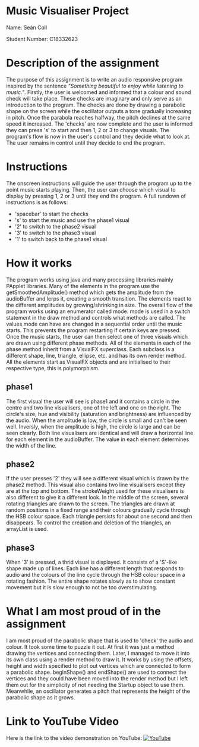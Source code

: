 # Music Visualiser Project

Name: Seán Coll

Student Number: C18332623

# Description of the assignment

The purpose of this assignment is to write an audio responsive program inspired by the sentence *"Something beautiful to enjoy while listening to music."*. Firstly, the user is welcomed and informed that a colour and sound check will take place. These checks are imaginary and only serve as an introduction to the program. The checks are done by drawing a parabolic shape on the screen while the oscillator outputs a tone gradually increasing in pitch. Once the parabola reaches halfway, the pitch declines at the same speed it increased. The 'checks' are now complete and the user is informed they can press 's' to start and then 1, 2 or 3 to change visuals. The program's flow is now in the user's control and they decide what to look at. The user remains in control until they decide to end the program.

# Instructions

The onscreen instructions will guide the user through the program up to the point music starts playing. Then, the user can choose which visual to display by pressing 1, 2 or 3 until they end the program. A full rundown of instructions is as follows:
- 'spacebar' to start the checks
- 's' to start the music and use the phase1 visual
- '2' to switch to the phase2 visual
- '3' to switch to the phase3 visual
- '1' to switch back to the phase1 visual

# How it works

The program works using java and many processing libraries mainly PApplet libraries. Many of the elements in the program use the getSmoothedAmplitude() method which gets the amplitude from the audioBuffer and lerps it, creating a smooth transition. The elements react to the different amplitudes by growing/shrinking in size. The overall flow of the program works using an enumerator called mode. mode is used in a switch statement in the draw method and controls what methods are called. The values mode can have are changed in a sequential order until the music starts. This prevents the program restarting if certain keys are pressed. Once the music starts, the user can then select one of three visuals which are drawn using different phase methods. All of the elements in each of the phase method inherit from a VisualFX superclass. Each subclass is a different shape, line, triangle, ellipse, etc. and has its own render method. All the elements start as VisualFX objects and are initialised to their respective type, this is polymorphism.

## phase1

The first visual the user will see is phase1 and it contains a circle in the centre and two line visualisers, one of the left and one on the right. The circle's size, hue and visibility (saturation and brightness) are influenced by the audio. When the amplitude is low, the circle is small and can't be seen well. Inversly, when the amplitude is high, the circle is large and can be seen clearly. Both line visualisers are identical and will draw a horizontal line for each element in the audioBuffer. The value in each element determines the width of the line.

## phase2

If the user presses '2' they will see a different visual which is drawn by the phase2 method. This visual also contains two line visualisers except they are at the top and bottom. The strokeWeight used for these visualisers is also different to give it a different look. In the middle of the screen, several rotating triangles are drawn to the screen. The triangles are drawn at random positions in a fixed range and their colours gradually cycle through the HSB colour space. Each triangle persists for about one second and then disappears. To control the creation and deletion of the triangles, an arrayList is used.

## phase3

When '3' is pressed, a thrid visual is displayed. It consists of a 'S'-like shape made up of lines. Each line has a different length that responds to audio and the colours of the line cycle through the HSB colour space in a rotating fashion. The entire shape rotates slowly as to show constant movement but it is slow enough to not be too overstimulating.

# What I am most proud of in the assignment

I am most proud of the parabolic shape that is used to 'check' the audio and colour. It took some time to puzzle it out. At first it was just a method drawing the vertices and connecting them. Later, I managed to move it into its own class using a render method to draw it. It works by using the offsets, height and width specified to plot out vertices which are connected to form a parabolic shape. beginShape() and endShape() are used to connect the vertices and they could have been moved into the render method but I left them out for the simplicity of not needing the Startup object to use them. Meanwhile, an oscillator generates a pitch that represents the height of the parabolic shape as it grows.

# Link to YouTube Video

Here is the link to the video demonstration on YouTube: [![YouTube](https://i9.ytimg.com/vi/4Bkf2GWX-1Q/mqdefault.jpg?time=1589749227852&sqp=CNDLhvYF&rs=AOn4CLBWtpe2WlUO3S6zn38VqOPmUkNJOA)](https://youtu.be/4Bkf2GWX-1Q)
